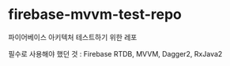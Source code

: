 # firebase-mvvm-test-repo
파이어베이스 아키텍처 테스트하기 위한 레포

필수로 사용해야 했던 것 : Firebase RTDB, MVVM, Dagger2, RxJava2
